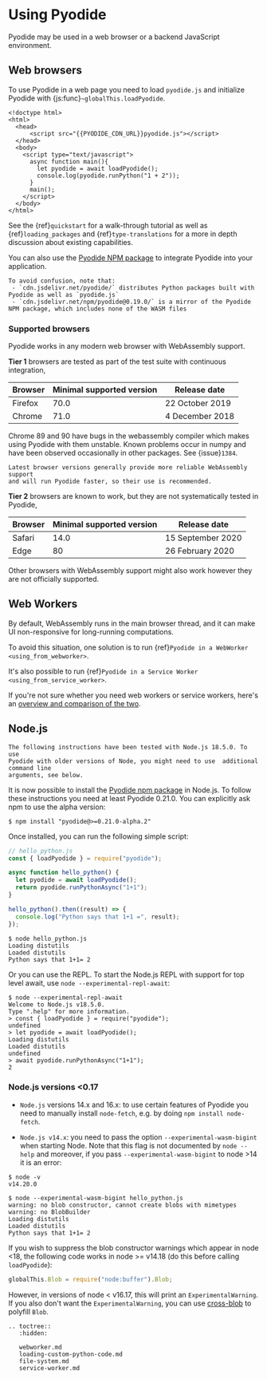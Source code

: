 # Using Pyodide

Pyodide may be used in a web browser or a backend JavaScript environment.

## Web browsers

To use Pyodide in a web page you need to load `pyodide.js` and initialize
Pyodide with {js:func}`~globalThis.loadPyodide`.

```html-pyodide
<!doctype html>
<html>
  <head>
      <script src="{{PYODIDE_CDN_URL}}pyodide.js"></script>
  </head>
  <body>
    <script type="text/javascript">
      async function main(){
        let pyodide = await loadPyodide();
        console.log(pyodide.runPython("1 + 2"));
      }
      main();
    </script>
  </body>
</html>
```

See the {ref}`quickstart` for a walk-through tutorial as well as
{ref}`loading_packages` and {ref}`type-translations` for a more in depth
discussion about existing capabilities.

You can also use the [Pyodide NPM
package](https://www.npmjs.com/package/pyodide) to integrate Pyodide into your
application.

```{note}
To avoid confusion, note that:
 - `cdn.jsdelivr.net/pyodide/` distributes Python packages built with Pyodide as well as `pyodide.js`
 - `cdn.jsdelivr.net/npm/pyodide@0.19.0/` is a mirror of the Pyodide NPM package, which includes none of the WASM files
```

### Supported browsers

Pyodide works in any modern web browser with WebAssembly support.

**Tier 1** browsers are tested as part of the test suite with continuous integration,

| Browser | Minimal supported version | Release date    |
| ------- | ------------------------- | --------------- |
| Firefox | 70.0                      | 22 October 2019 |
| Chrome  | 71.0                      | 4 December 2018 |

Chrome 89 and 90 have bugs in the webassembly compiler which makes using Pyodide
with them unstable. Known problems occur in numpy and have been observed
occasionally in other packages. See {issue}`1384`.

```{note}
Latest browser versions generally provide more reliable WebAssembly support
and will run Pyodide faster, so their use is recommended.
```

**Tier 2** browsers are known to work, but they are not systematically tested in
Pyodide,

| Browser | Minimal supported version | Release date      |
| ------- | ------------------------- | ----------------- |
| Safari  | 14.0                      | 15 September 2020 |
| Edge    | 80                        | 26 February 2020  |

Other browsers with WebAssembly support might also work however they are not
officially supported.

## Web Workers

By default, WebAssembly runs in the main browser thread, and it can make UI
non-responsive for long-running computations.

To avoid this situation, one solution is to run {ref}`Pyodide in a WebWorker <using_from_webworker>`.

It's also possible to run {ref}`Pyodide in a Service Worker <using_from_service_worker>`.

If you're not sure whether you need web workers or service workers, here's an [overview and comparison of the two](https://web.dev/workers-overview/).

## Node.js

```{note}
The following instructions have been tested with Node.js 18.5.0. To use
Pyodide with older versions of Node, you might need to use  additional command line
arguments, see below.
```

It is now possible to install the
[Pyodide npm package](https://www.npmjs.com/package/pyodide) in Node.js. To
follow these instructions you need at least Pyodide 0.21.0.
You can explicitly ask npm to use
the alpha version:

```
$ npm install "pyodide@>=0.21.0-alpha.2"
```

Once installed, you can run the following simple script:

```js
// hello_python.js
const { loadPyodide } = require("pyodide");

async function hello_python() {
  let pyodide = await loadPyodide();
  return pyodide.runPythonAsync("1+1");
}

hello_python().then((result) => {
  console.log("Python says that 1+1 =", result);
});
```

```
$ node hello_python.js
Loading distutils
Loaded distutils
Python says that 1+1= 2
```

Or you can use the REPL. To start the Node.js REPL with support for top level
await, use `node --experimental-repl-await`:

```
$ node --experimental-repl-await
Welcome to Node.js v18.5.0.
Type ".help" for more information.
> const { loadPyodide } = require("pyodide");
undefined
> let pyodide = await loadPyodide();
Loading distutils
Loaded distutils
undefined
> await pyodide.runPythonAsync("1+1");
2
```

### Node.js versions <0.17

- `Node.js` versions 14.x and 16.x: to use certain features of Pyodide you
  need to manually install `node-fetch`, e.g. by doing `npm install node-fetch`.

- `Node.js v14.x`: you need to pass the option `--experimental-wasm-bigint`
  when starting Node. Note that this flag is not documented by `node --help`
  and moreover, if you pass `--experimental-wasm-bigint` to node >14 it is an
  error:

```
$ node -v
v14.20.0

$ node --experimental-wasm-bigint hello_python.js
warning: no blob constructor, cannot create blobs with mimetypes
warning: no BlobBuilder
Loading distutils
Loaded distutils
Python says that 1+1= 2
```

If you wish to suppress the blob constructor warnings which appear in node <18,
the following code works in node >= v14.18 (do this before
calling `loadPyodide`):

```js
globalThis.Blob = require("node:buffer").Blob;
```

However, in versions of node < v16.17, this will print an `ExperimentalWarning`.
If you also don't want the `ExperimentalWarning`, you can use
[cross-blob](https://www.npmjs.com/package/cross-blob) to polyfill `Blob`.

```{eval-rst}
.. toctree::
   :hidden:

   webworker.md
   loading-custom-python-code.md
   file-system.md
   service-worker.md
```
